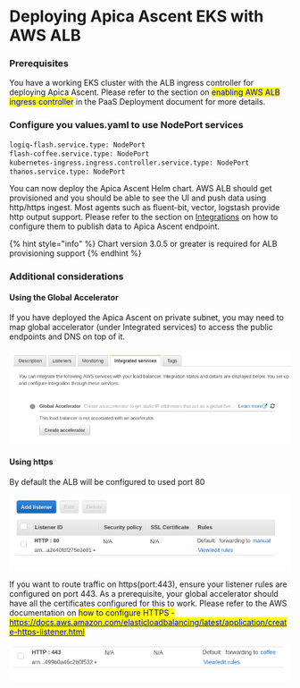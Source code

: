 # Deploying Apica Ascent EKS with AWS ALB

### Prerequisites

You have a working EKS cluster with the ALB ingress controller for deploying Apica Ascent. Please refer to the section on <mark style="color:blue;">enabling AWS ALB ingress controller</mark> in the PaaS Deployment document for more details.

### Configure you values.yaml to use NodePort services

```
logiq-flash.service.type: NodePort
flash-coffee.service.type: NodePort
kubernetes-ingress.ingress.controller.service.type: NodePort
thanos.service.type: NodePort
```

You can now deploy the Apica Ascent Helm chart. AWS ALB should get provisioned and you should be able to see the UI and push data using http/https ingest. Most agents such as fluent-bit, vector, logstash provide http output support. Please refer to the section on [Integrations](../../deploying-logiq/logiq-paas-deployment/broken-reference/) on how to configure them to publish data to Apica Ascent endpoint.

{% hint style="info" %}
Chart version 3.0.5 or greater is required for ALB provisioning support
{% endhint %}

### Additional considerations

#### Using the Global Accelerator

If you have deployed the Apica Ascent on private subnet, you may need to map global accelerator (under Integrated services) to access the public endpoints and DNS on top of it.

![](<../../.gitbook/assets/image (34) (1).png>)

#### Using https

By default the ALB will be configured to used port 80

![](<../../.gitbook/assets/image (43) (1).png>)

If you want to route traffic on https(port:443), ensure your listener rules are configured on port 443. As a prerequisite, your global accelerator should have all the certificates configured for this to work. Please refer to the AWS documentation on <mark style="color:blue;">how to configure HTTPS -</mark> [<mark style="color:blue;">https://docs.aws.amazon.com/elasticloadbalancing/latest/application/create-https-listener.html</mark>](https://docs.aws.amazon.com/elasticloadbalancing/latest/application/create-https-listener.html)

![](<../../.gitbook/assets/image (86) (1).png>)
